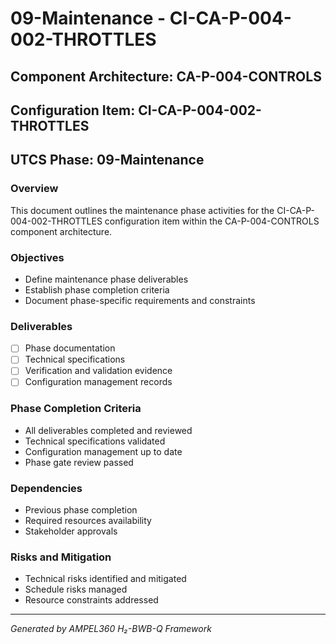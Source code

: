 # 09-Maintenance - CI-CA-P-004-002-THROTTLES

## Component Architecture: CA-P-004-CONTROLS
## Configuration Item: CI-CA-P-004-002-THROTTLES
## UTCS Phase: 09-Maintenance

### Overview
This document outlines the maintenance phase activities for the CI-CA-P-004-002-THROTTLES configuration item within the CA-P-004-CONTROLS component architecture.

### Objectives
- Define maintenance phase deliverables
- Establish phase completion criteria
- Document phase-specific requirements and constraints

### Deliverables
- [ ] Phase documentation
- [ ] Technical specifications
- [ ] Verification and validation evidence
- [ ] Configuration management records

### Phase Completion Criteria
- All deliverables completed and reviewed
- Technical specifications validated
- Configuration management up to date
- Phase gate review passed

### Dependencies
- Previous phase completion
- Required resources availability
- Stakeholder approvals

### Risks and Mitigation
- Technical risks identified and mitigated
- Schedule risks managed
- Resource constraints addressed

---
*Generated by AMPEL360 H₂-BWB-Q Framework*
